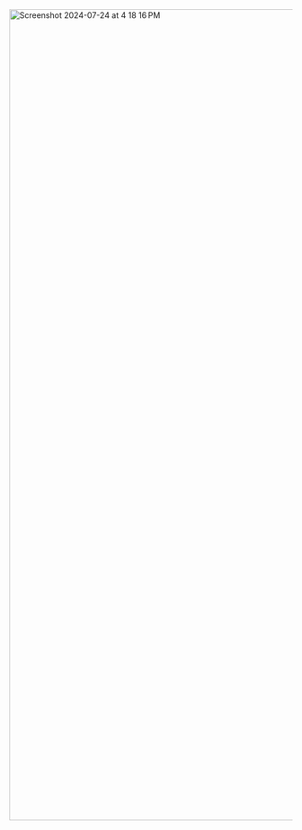 <img width="1440" alt="Screenshot 2024-07-24 at 4 18 16 PM" src="https://github.com/user-attachments/assets/78f6c7f4-54f9-448e-9ecc-0553d94d2dd1">
